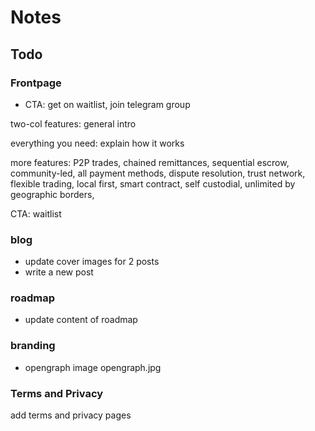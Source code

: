# Notes
## Todo

### Frontpage
- CTA: get on waitlist, join telegram group

two-col features: general intro

everything you need: explain how it works

more features: P2P trades, chained remittances, sequential escrow, community-led, all payment methods, dispute resolution, trust network, flexible trading, local first, smart contract, self custodial, unlimited by geographic borders, 

CTA: waitlist

### blog
- update cover images for 2 posts
- write a new post

### roadmap
- update content of roadmap

### branding
- opengraph image opengraph.jpg

### Terms and Privacy
add terms and privacy pages